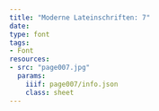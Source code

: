 ```yaml
---
title: "Moderne Lateinschriften: 7"
date:
type: font
tags:
- Font
resources:
- src: "page007.jpg"
  params:
    iiif: page007/info.json
    class: sheet
---
```

